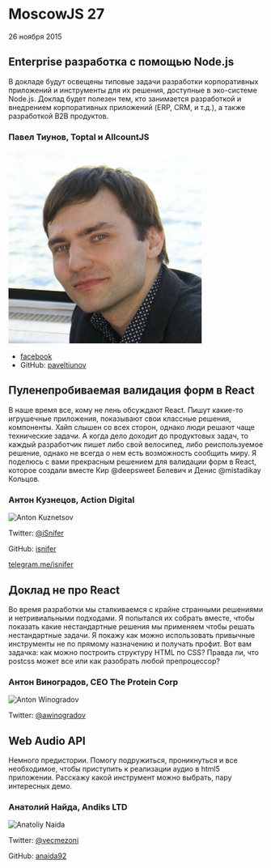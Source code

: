 # MoscowJS 27
26 ноября 2015

## Enterprise разработка с помощью Node.js
В докладе будут освещены типовые задачи разработки корпоративных приложений и инструменты для их решения, доступные в эко-системе Node.js. Доклад будет полезен тем, кто занимается разработкой и внедрением корпоративных приложений (ERP, CRM, и т.д.), а также разработкой B2B продуктов.


### Павел Тиунов, Toptal и AllcountJS

![Pavel Tiunov](/images/speakers/tiunov.png)

* [facebook](https://www.facebook.com/pavel.tiunov87)
* GitHub: [paveltiunov](https://github.com/paveltiunov)

## Пуленепробиваемая валидация форм в React

В наше время все, кому не лень обсуждают React. Пишут какие-то игрушечные приложения, показывают свои классные решения, компоненты. Хайп слышен со всех сторон, однако люди решают чаще технические задачи. А когда дело доходит до продуктовых задач, то каждый разработчик пишет либо свой велосипед, либо реиспользуемое решение, однако не всегда о нем есть возможность сообщить миру. Я поделюсь с вами прекрасным решением для валидации форм в React, которое создали вместе Кир @deepsweet Белевич и Денис @mistadikay Кольцов.

### Антон Кузнецов, Action Digital

![Anton Kuznetsov](/images/isnifer.jpg)

Twitter: [@iSnifer](http://twitter.com/iSnifer)

GitHub: [isnifer](https://github.com/isnifer)

[telegram.me/isnifer](https://telegram.me/isnifer)

## Доклад не про React

Во время разработки мы сталкиваемся с крайне странными решениями и нетривиальными подходами. Я попытался их собрать вместе, чтобы показать какие нестандартные решения мы применяем чтобы решать нестандартные задачи. Я покажу как можно использовать привычные инструменты не по прямому назначению и получать профит. Вот вам задачка: как можно построить структуру HTML по CSS? Правда ли, что postcss может все или как разобрать любой препроцессор?

### Антон Виноградов, CEO The Protein Corp

![Anton Winogradov](/images/winogradov.jpg)

Twitter: [@awinogradov](http://twitter.com/awinogradov)

## Web Audio API

Немного предистории. Помогу подружиться, проникнуться и все необходимое, чтобы приступить к реализации аудио в html5 приложении. Расскажу какой инструмент можно выбрать, пару интересных демо.

### Анатолий Найда, Andiks LTD

![Anatoliy Naida](/images/naida.png)

Twitter: [@vecmezoni](https://twitter.com/anatoliy92)

GitHub: [anaida92](https://github.com/anaida92)
